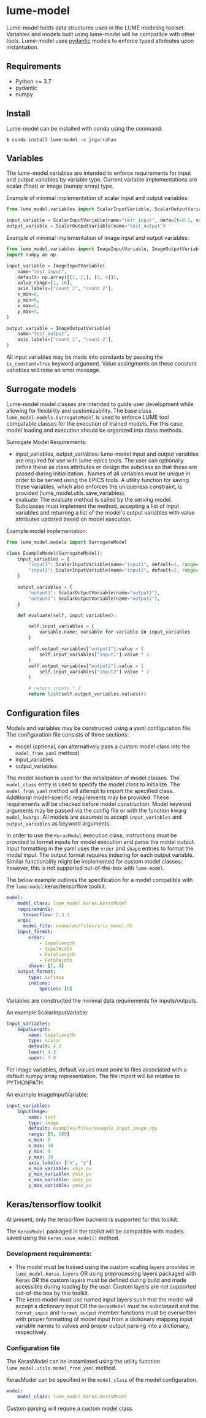 # lume-model

Lume-model holds data structures used in the LUME modeling toolset. Variables and models built using lume-model will be compatible with other tools. Lume-model uses [pydantic](https://pydantic-docs.helpmanual.io/) models to enforce typed attributes upon instantiation.

## Requirements
* Python >= 3.7
* pydantic
* numpy

## Install

Lume-model can be installed with conda using the command:

``` $ conda install lume-model -c jrgarrahan ```

## Variables

The lume-model variables are intended to enforce requirements for input and output variables by variable type. Current variable implementations are scalar (float) or image (numpy array) type.

Example of minimal implementation of scalar input and output variables:
```python
from lume_model.variables import ScalarInputVariable, ScalarOutputVariable

input_variable = ScalarInputVariable(name="test_input", default=0.1, value_range=[1, 2])
output_variable = ScalarOutputVariable(name="test_output")
```

Example of minimal implementation of image input and output variables:
```python
from lume_model.variables import ImageInputVariable, ImageOutputVariable
import numpy as np

input_variable = ImageInputVariable(
    name="test_input",
    default= np.array([[1, 2,], [3, 4]]),
    value_range=[1, 10],
    axis_labels=["count_1", "count_2"],
    x_min=0,
    y_min=0,
    x_max=5,
    y_max=5,
)

output_variable = ImageOutputVariable(
    name="test_output",
    axis_labels=["count_1", "count_2"],
)
```

All input variables may be made into constants by passing the `is_constant=True` keyword argument. Value assingments on these constant variables will raise an error message.

## Surrogate models

Lume-model model classes are intended to guide user development while allowing for flexibility and customizability. The base class `lume_model.models.SurrogateModel` is used to enforce LUME tool compatable classes for the execution of trained models. For this case, model loading and execution should be organized into class methods.

Surrogate Model Requirements:

* input_variables, output_variables: lume-model input and output variables are required for use with lume-epics tools. The user can optionally define these as class attributes or design the subclass so that these are passed during initialization . Names of all variables must be unique in order to be served using the EPICS tools. A utility function for saving these variables, which also enforces the uniqueness constraint, is provided (lume_model.utils.save_variables).
* evaluate: The evaluate method is called by the serving model. Subclasses must implement the method, accepting a list of input variables and returning a list of the model's output variables with value attributes updated based on model execution.

Example model implementation:

```python
from lume_model.models import SurrogateModel

class ExampleModel(SurrogateModel):
    input_variables = {
        "input1": ScalarInputVariable(name="input1", default=1, range=[0.0, 5.0]),
        "input2": ScalarInputVariable(name="input2", default=2, range=[0.0, 5.0]),
    }

    output_variables = {
        "output1": ScalarOutputVariable(name="output1"),
        "output2": ScalarOutputVariable(name="output2"),
    }

    def evaluate(self, input_variables):

        self.input_variables = {
            variable.name: variable for variable in input_variables
        }

        self.output_variables["output1"].value = (
            self.input_variables["input1"].value * 2
        )
        self.output_variables["output2"].value = (
            self.input_variables["input2"].value * 2
        )

        # return inputs * 2
        return list(self.output_variables.values())
```

## Configuration files

Models and variables may be constructed using a yaml configuration file. The configuration file consists of three sections:

* model (optional, can alternatively pass a custom model class into the `model_from_yaml` method)
* input_variables
* output_variables

The model section is used for the initialization of model classes. The `model_class` entry is used to specify the model class to initialize. The `model_from_yaml` method will attempt to import the specified class. Additional model-specific requirements may be provided. These requirements will be checked before model construction. Model keyword arguments may be passed via the config file or with the function kwarg `model_kwargs`. All models are assumed to accept `input_variables` and `output_variables` as keyword arguments.

In order to use the `KerasModel` execution class, instructions must be provided to format inputs for model execution and parse the model output. Input formatting in the yaml uses the `order` and `shape` entries to format the model input. The output format requires indexing for each output variable. Similar functionality might be implemented for custom model classes; however, this is not supported out-of-the-box with `lume-model`.

The below example outlines the specification for a model compatible with the `lume-model` keras/tensorflow toolkit.

```yaml
model:
    model_class: lume_model.keras.KerasModel
    requirements:
      tensorflow: 2.3.1
    args:
      model_file: examples/files/iris_model.h5
    input_format:
        order:
            - SepalLength
            - SepalWidth
            - PetalLength
            - PetalWidth
        shape: [1, 4]
    output_format:
        type: softmax
        indices:
            Species: [0]
```


Variables are constructed the minimal data requirements for inputs/outputs.

An example ScalarInputVariable:

```yaml
input_variables:
    SepalLength:
        name: SepalLength
        type: scalar
        default: 4.3
        lower: 4.3
        upper: 7.9

```

For image variables, default values must point to files associated with a default numpy array representation. The file import will be relative to PYTHONPATH.

An example ImageInputVariable:

```yaml
input_variables:
    InputImage:
        name: test
        type: image
        default: examples/files/example_input_image.npy
        range: [0, 100]
        x_min: 0
        x_max: 10
        y_min: 0
        y_max: 10
        axis_labels: ["x", "y"]
        x_min_variable: xmin_pv
        y_min_variable: ymin_pv
        x_max_variable: xmax_pv
        y_max_variable: ymax_pv

```


## Keras/tensorflow toolkit

At present, only the tensorflow backend is supported for this toolkit.

The `KerasModel` packaged in the toolkit will be compatible with models saved using the `keras.save_model()` method.

### Development requirements:
- The model must be trained using the custom scaling layers provided in `lume_model.keras.layers` OR using preprocessing layers packaged with Keras OR the custom layers must be defined during build and made accessible during loading by the user. Custom layers are not supported out-of-the box by this toolkit.
- The keras model must use named input layers such that the model will accept a dictionary input OR the `KerasModel` must be subclassed and the `format_input` and `format_output` member functions must be overwritten with proper formatting of model input from a dictionary mapping input variable names to values and proper output parsing into a dictionary, respectively.


### Configuration file
The KerasModel can be instantiated using the utility function `lume_model.utils.model_from_yaml` method.

KerasModel can be specified in the `model_class` of the model configuration.
```yaml
model:
    model_class: lume_model.keras.KerasModel
```

Custom parsing will require a custom model class.

